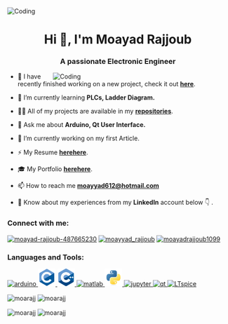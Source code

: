 <picture>
  <source media="(prefers-color-scheme: dark)" align="center" alt="Coding" width="100%" srcset="https://github.com/MoaRajj/MoaRajj/assets/93192572/aad05958-a436-4c95-b869-ba83f4892962">
  <img align="center" alt="Coding" width="100%" height="250" src="https://img.freepik.com/premium-vector/colorful-banner-with-hands-working-computer-different-electronic-gadgets-devices-symbols-programming-software-development-program-coding_198278-4192.jpg?w=1380">
</picture>
<h1 align="center">Hi 👋, I'm Moayad Rajjoub</h1>
<h3 align="center">A passionate Electronic Engineer</h3>

<img align="right" alt="Coding" width="400" src="https://github.com/MoaRajj/MoaRajj/assets/93192572/e0533d27-cb21-4017-8a2a-01d6feb2d0b9">

- 🔭  I have recently finished working on a new project, check it out [**here**](https://github.com/MoaRajj/Coating_Machine).

- 🌱 I’m currently learning **PLCs, Ladder Diagram.**

- 👨‍💻 All of my projects are available in my **[repositories](https://github.com/MoaRajj?tab=repositories)**.

- 💬 Ask me about **Arduino, Qt User Interface.**

- 📝 I’m currently working on my first Article.

- ⚡ My Resume [**here**](https://github.com/MoaRajj/MoaRajj/blob/main/CV_Dark_Mode.pdf#gh-dark-mode-only)[**here**](https://github.com/MoaRajj/MoaRajj/blob/main/CV_Light_Mode.pdf#gh-light-mode-only).

- 🎓 My Portfolio [**here**](https://github.com/MoaRajj/MoaRajj/blob/main/Portfolio_Dark_Mode.pdf#gh-dark-mode-only)[**here**](https://github.com/MoaRajj/MoaRajj/blob/main/Portfolio_Light_Mode.pdf#gh-light-mode-only).

- 📫 How to reach me **moayyad612@hotmail.com**

- 📄 Know about my experiences from my **LinkedIn** account below :point_down: .

<h3 align="left">Connect with me:</h3>
<p align="left">
<a href="https://linkedin.com/in/moayad-rajjoub-487665230" target="blank"><img align="center" src="https://raw.githubusercontent.com/rahuldkjain/github-profile-readme-generator/master/src/images/icons/Social/linked-in-alt.svg" alt="moayad-rajjoub-487665230" height="30" width="40" /></a>
<a href="https://instagram.com/moayyad_rajjoub" target="blank"><img align="center" src="https://raw.githubusercontent.com/rahuldkjain/github-profile-readme-generator/master/src/images/icons/Social/instagram.svg" alt="moayyad_rajjoub" height="30" width="40" /></a>
<a href="https://www.youtube.com/@moayadrajjoub1099" target="blank"><img align="center" src="https://raw.githubusercontent.com/rahuldkjain/github-profile-readme-generator/master/src/images/icons/Social/youtube.svg" alt="moayadrajjoub1099" height="30" width="40" /></a>
</p>

<h3 align="left">Languages and Tools:</h3>
<p align="left"> <a href="https://www.arduino.cc/" target="_blank" rel="noreferrer"> <img src="https://cdn.worldvectorlogo.com/logos/arduino-1.svg" alt="arduino" width="40" height="40"/> </a> <a href="https://www.cprogramming.com/" target="_blank" rel="noreferrer"> <img src="https://raw.githubusercontent.com/devicons/devicon/master/icons/c/c-original.svg" alt="c" width="40" height="40"/> </a> <a href="https://www.w3schools.com/cpp/" target="_blank" rel="noreferrer"> <img src="https://raw.githubusercontent.com/devicons/devicon/master/icons/cplusplus/cplusplus-original.svg" alt="cplusplus" width="40" height="40"/> </a> <a href="https://www.mathworks.com/" target="_blank" rel="noreferrer"> <img src="https://upload.wikimedia.org/wikipedia/commons/2/21/Matlab_Logo.png" alt="matlab" width="40" height="40"/> </a> <a href="https://www.python.org" target="_blank" rel="noreferrer"> <img src="https://raw.githubusercontent.com/devicons/devicon/master/icons/python/python-original.svg" alt="python" width="40" height="40"/> </a> <a href="https://jupyter.org" target="_blank" rel="noreferrer"> <img src="https://upload.wikimedia.org/wikipedia/commons/thumb/3/38/Jupyter_logo.svg/1200px-Jupyter_logo.svg.png" alt="jupyter" width="40" height="40"/> </a> <a href="https://www.qt.io/" target="_blank" rel="noreferrer"> <img src="https://upload.wikimedia.org/wikipedia/commons/0/0b/Qt_logo_2016.svg" alt="qt" width="40" height="40"/> </a> <a href="https://www.analog.com/en/design-center/design-tools-and-calculators/ltspice-simulator.html" target="_blank" rel="noreferrer"> <img src="https://images.sftcdn.net/images/t_app-icon-m/p/d55e21eb-857a-4b0e-8403-584ec5ce0543/1490032411/ltspice-icon.jpg" alt="LTspice" width="40" height="40"/> </a> </p>

<p>
  <img align="center" height=200 width=320 src="https://github-readme-stats.vercel.app/api/top-langs?username=moarajj&show_icons=true&locale=en&layout=donut&theme=dark" alt="moarajj" /> <img align="center" src="https://github-readme-streak-stats.herokuapp.com/?user=moarajj&theme=dark" alt="moarajj" />
</p>

<picture>
  <source media="(prefers-color-scheme: dark)" srcset="https://github-readme-stats.vercel.app/api/top-langs?username=moarajj&show_icons=true&locale=en&layout=donut&theme=dark" alt="moarajj">
  <img align="center" height=200 width=320 src="https://github-readme-stats.vercel.app/api/top-langs?username=moarajj&show_icons=true&locale=en&layout=donut" alt="moarajj">
</picture>

<picture>
  <source media="(prefers-color-scheme: dark)" srcset="https://github-readme-streak-stats.herokuapp.com/?user=moarajj&theme=dark" alt="moarajj">
  <img align="center" src="https://github-readme-streak-stats.herokuapp.com/?user=moarajj" alt="moarajj">
</picture>

<picture>
  <source media="(prefers-color-scheme: light)" srcset="https://github.com/MoaRajj/MoaRajj/assets/93192572/b984c1a8-16bf-4902-be4b-3f6d15dc7377">
  <img srcset="https://github.com/MoaRajj/MoaRajj/assets/93192572/b984c1a8-16bf-4902-be4b-3f6d15dc7377">
</picture>
